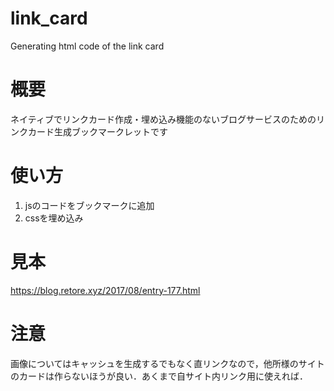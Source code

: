 # link_card
Generating html code of the link card 

# 概要
ネイティブでリンクカード作成・埋め込み機能のないブログサービスのためのリンクカード生成ブックマークレットです

# 使い方
1. jsのコードをブックマークに追加
2. cssを埋め込み

# 見本
https://blog.retore.xyz/2017/08/entry-177.html

# 注意
画像についてはキャッシュを生成するでもなく直リンクなので，他所様のサイトのカードは作らないほうが良い．あくまで自サイト内リンク用に使えれば．
